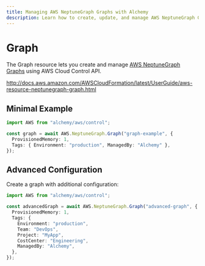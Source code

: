 ```yaml
---
title: Managing AWS NeptuneGraph Graphs with Alchemy
description: Learn how to create, update, and manage AWS NeptuneGraph Graphs using Alchemy Cloud Control.
---
```


# Graph

The Graph resource lets you create and manage [AWS NeptuneGraph Graphs](https://docs.aws.amazon.com/neptunegraph/latest/userguide/) using AWS Cloud Control API.

http://docs.aws.amazon.com/AWSCloudFormation/latest/UserGuide/aws-resource-neptunegraph-graph.html

## Minimal Example

```ts
import AWS from "alchemy/aws/control";

const graph = await AWS.NeptuneGraph.Graph("graph-example", {
  ProvisionedMemory: 1,
  Tags: { Environment: "production", ManagedBy: "Alchemy" },
});
```

## Advanced Configuration

Create a graph with additional configuration:

```ts
import AWS from "alchemy/aws/control";

const advancedGraph = await AWS.NeptuneGraph.Graph("advanced-graph", {
  ProvisionedMemory: 1,
  Tags: {
    Environment: "production",
    Team: "DevOps",
    Project: "MyApp",
    CostCenter: "Engineering",
    ManagedBy: "Alchemy",
  },
});
```

